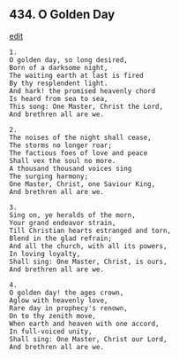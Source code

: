 
## 434.  O Golden Day
[edit](https://docs.google.com/document/d/1_JA2T1GCNkWVDaFPi4AJFatfqZy7l1er/edit?mode=html)



    1.
    O golden day, so long desired, 
    Born of a darksome night, 
    The waiting earth at last is fired 
    By thy resplendent light. 
    And hark! the promised heavenly chord 
    Is heard from sea to sea, 
    This song: One Master, Christ the Lord, 
    And brethren all are we. 

    2.
    The noises of the night shall cease, 
    The storms no longer roar; 
    The factious foes of love and peace 
    Shall vex the soul no more. 
    A thousand thousand voices sing 
    The surging harmony; 
    One Master, Christ, one Saviour King, 
    And brethren all are we. 

    3.
    Sing on, ye heralds of the morn, 
    Your grand endeavor strain, 
    Till Christian hearts estranged and torn, 
    Blend in the glad refrain; 
    And all the church, with all its powers, 
    In loving loyalty, 
    Shall sing: One Master, Christ, is ours, 
    And brethren all are we. 

    4.
    O golden day! the ages crown, 
    Aglow with heavenly love, 
    Rare day in prophecy's renown, 
    On to thy zenith move, 
    When earth and heaven with one accord, 
    In full-voiced unity, 
    Shall sing: One Master, Christ our Lord, 
    And brethren all are we.
